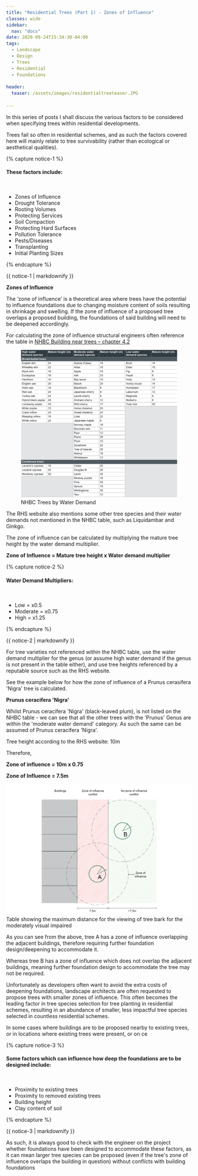 ```yaml
---
title: "Residential Trees (Part 1) - Zones of Influence"
classes: wide
sidebar:
  nav: "docs"
date: 2020-09-24T15:34:30-04:00
tags:
  - Landscape
  - Design
  - Trees
  - Residential
  - Foundations
  
header:
  teaser: /assets/images/residentialtreeteaser.JPG
  
---
```


In this series of posts I shall discuss the various factors to be considered when specifying trees within residential developments.

Trees fail so often in residential schemes, and as such the factors covered here will mainly relate to tree survivability (rather than ecological or aesthetical qualities).

{% capture notice-1 %}

#### These factors include:

<br>

* Zones of Influence
* Drought Tolerance
* Rooting Volumes
* Protecting Services
* Soil Compaction
* Protecting Hard Surfaces
* Pollution Tolerance
* Pests/Diseases
* Transplanting
* Initial Planting Sizes


{% endcapture %}

<div class="notice">
  {{ notice-1 | markdownify }}
</div>


**Zones of Influence**

<p style="text-align: justify;">

The ‘zone of influence’ is a theoretical area where trees have the potential to influence foundations due to changing moisture content of soils resulting in shrinkage and swelling. If the zone of influence of a proposed tree overlaps a proposed building, the foundations of said building will need to be deepened accordingly. 

</p>

For calculating the zone of influence structural engineers often reference the table in [NHBC Building near trees – chapter 4.2][nhbc-ref]

[nhbc-ref]: https://nhbc-standards.co.uk/4-foundations/4-2-building-near-trees/4-2-4-the-effects-of-trees-on-shrinkable-soils/

<figure class="half">
    <a href="/assets/images/nhbctable.png"><img src="/assets/images/nhbctable.png"></a>
    <figcaption>NHBC Trees by Water Demand </figcaption>
</figure>

The RHS website also mentions some other tree species and their water demands not mentioned in the NHBC table, such as Liquidambar and Ginkgo.

The zone of influence can be calculated by multiplying the mature tree height by the water demand multiplier.

**Zone of Influence = Mature tree height x Water demand multiplier**

{% capture notice-2 %}

#### Water Demand Multipliers:

<br>

* Low = x0.5
* Moderate = x0.75
* High = x1.25


{% endcapture %}

<div class="notice">
  {{ notice-2 | markdownify }}
</div>

<p style="text-align: justify;">

For tree varieties not referenced within the NHBC table, use the water demand multiplier for the genus (or assume high water demand if the genus is not present in the table either), and use tree heights referenced by a reputable source such as the RHS website.

See the example below for how the zone of influence of a Prunus cerasifera 'Nigra' tree is calculated.

</p>

**Prunus ceracifera 'Nigra'**

Whilst Prunus ceracifera 'Nigra' (black-leaved plum), is not listed on the NHBC table - we can see that all the other trees with the 'Prunus' Genus are within the 'moderate water demand' category. As such the same can be assumed of Prunus ceracifera 'Nigra'.

Tree height according to the RHS website: 10m

Therefore, 

**Zone of influence = 10m x 0.75**

**Zone of Influence = 7.5m**

<img src="/assets/images/zoneofinfluenceexample.PNG" alt="">
<figcaption>Table showing the maximum distance for the viewing of tree bark for the moderately visual impaired</figcaption>

<p style="text-align: justify;">

As you can see from the above, tree A has a zone of influence overlapping the adjacent buildings, therefore requiring further foundation design/deepening to accommodate it. 

Whereas tree B has a zone of influence which does not overlap the adjacent buildings, meaning further foundation design to accommodate the tree may not be required.

Unfortunately as developers often want to avoid the extra costs of deepening foundations, landscape architects are often requested to propose trees with smaller zones of influence. This often becomes the leading factor in tree species selection for tree planting in residential schemes, resulting in an abundance of smaller, less impactful tree species selected in countless residential schemes.

In some cases where buildings are to be proposed nearby to existing trees, or in locations where existing trees were present, or on ce

</p>

{% capture notice-3 %}

#### Some factors which can influence how deep the foundations are to be designed include:

<br>

* Proximity to existing trees
* Proximity to removed existing trees
* Building height
* Clay content of soil

{% endcapture %}

<div class="notice">
  {{ notice-3 | markdownify }}
</div>


<p style="text-align: justify;">

As such, it is always good to check with the engineer on the project whether foundations have been designed to accommodate these factors, as it can mean larger tree species can be proposed (even if the tree's zone of influence overlaps the building in question) without conflicts with building foundations


</p>




